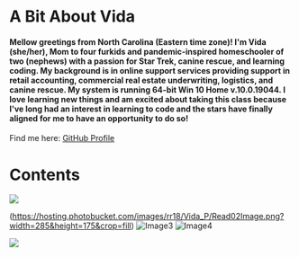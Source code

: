 # A Bit About Vida
#### Mellow greetings from North Carolina (Eastern time zone)! I'm Vida (she/her), Mom to four furkids and pandemic-inspired homeschooler of two (nephews) with a passion for Star Trek, canine rescue, and learning coding. My background is in online support services providing support in retail accounting, commercial real estate underwriting, logistics, and canine rescue. My system is running 64-bit Win 10 Home v.10.0.19044. I love learning new things and am excited about taking this class because I've long had an interest in learning to code and the stars have finally aligned for me to have an opportunity to do so! 

Find me here: [GitHub Profile](https://github.com/Vida-1)

# Contents
[<img src="https://hosting.photobucket.com/images/rr18/Vida_P/Read01Image(1).jpg?width=285&height=175&crop=fill)](Read01)">](Read01)

(https://hosting.photobucket.com/images/rr18/Vida_P/Read02Image.png?width=285&height=175&crop=fill)  ![Image3](https://hosting.photobucket.com/images/rr18/Vida_P/Read03Image.jpg?width=285&height=175&crop=fill)  ![Image4](https://hosting.photobucket.com/images/rr18/Vida_P/Read04Image.png?width=285&height=175&crop=fill)

[<img src="http://www.google.com.au/images/nav_logo7.png">](http://google.com.au/)
